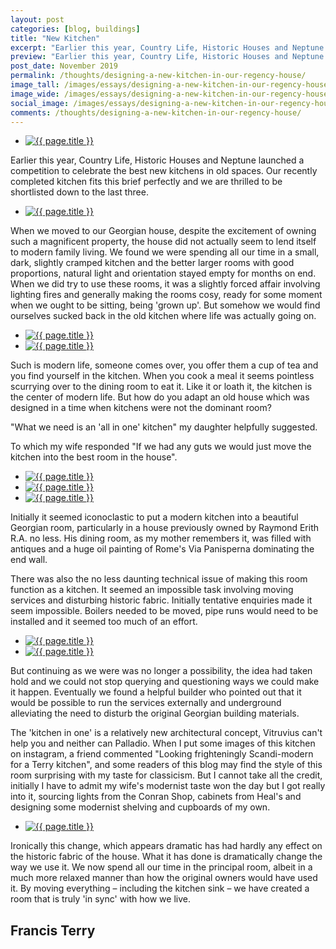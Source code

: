 ```yaml
---
layout: post
categories: [blog, buildings]
title: "New Kitchen"
excerpt: "Earlier this year, Country Life, Historic Houses and Neptune launched a competition to celebrate the best new kitchens in old spaces. Our recently completed kitchen fits this brief perfectly and we are thrilled to be shortlisted down to the last three."
preview: "Earlier this year, Country Life, Historic Houses and Neptune launched a competition to celebrate the best new kitchens in old spaces. Our recently completed kitchen fits this brief perfectly and we are thrilled to be shortlisted down to the last three."
post_date: November 2019
permalink: /thoughts/designing-a-new-kitchen-in-our-regency-house/
image_tall: /images/essays/designing-a-new-kitchen-in-our-regency-house/tall.jpg
image_wide: /images/essays/designing-a-new-kitchen-in-our-regency-house/wide.jpg
social_image: /images/essays/designing-a-new-kitchen-in-our-regency-house/social.jpg
comments: /thoughts/designing-a-new-kitchen-in-our-regency-house/
---
```


<ul class="list">
	<li class="full">
		<a class="fancybox" rel="group" href="/images/essays/designing-a-new-kitchen-in-our-regency-house/01.jpg">
			<img src="/images/essays/designing-a-new-kitchen-in-our-regency-house/thumbs/01.jpg" alt="{{ page.title }}" />
		</a>
	</li>
</ul>

Earlier this year, Country Life, Historic Houses and Neptune launched a competition to celebrate the best new kitchens in old spaces. Our recently completed kitchen fits this brief perfectly and we are thrilled to be shortlisted down to the last three.

<ul class="list">
	<li class="full">
		<a class="fancybox" rel="group" href="/images/essays/designing-a-new-kitchen-in-our-regency-house/02.jpg">
			<img src="/images/essays/designing-a-new-kitchen-in-our-regency-house/thumbs/02.jpg" alt="{{ page.title }}" />
		</a>
	</li>
</ul>

When we moved to our Georgian house, despite the excitement of owning such a magnificent property, the house did not actually seem to lend itself to modern family living. We found we were spending all our time in a small, dark, slightly cramped kitchen and the better larger rooms with good proportions, natural light and orientation stayed empty for months on end. When we did try to use these rooms, it was a slightly forced affair involving lighting fires and generally making the rooms cosy, ready for some moment when we ought to be sitting, being 'grown up'. But somehow we would find ourselves sucked back in the old kitchen where life was actually going on.

<ul class="list">
	<li class="half">
		<a class="fancybox" rel="group" href="/images/essays/designing-a-new-kitchen-in-our-regency-house/03.jpg">
			<img src="/images/essays/designing-a-new-kitchen-in-our-regency-house/thumbs/03.jpg" alt="{{ page.title }}" />
		</a>
	</li>
	<li class="half">
		<a class="fancybox" rel="group" href="/images/essays/designing-a-new-kitchen-in-our-regency-house/04.jpg">
			<img src="/images/essays/designing-a-new-kitchen-in-our-regency-house/thumbs/04.jpg" alt="{{ page.title }}" />
		</a>
	</li>
</ul>

Such is modern life, someone comes over, you offer them a cup of tea and you find yourself in the kitchen. When you cook a meal it seems pointless scurrying over to the dining room to eat it. Like it or loath it, the kitchen is the center of modern life. But how do you adapt an old house which was designed in a time when kitchens were not the dominant room? 

"What we need is an 'all in one' kitchen" my daughter helpfully suggested.  

To which my wife responded "If we had any guts we would just move the kitchen into the best room in the house".

<ul class="list">
	<li class="third">
		<a class="fancybox" rel="group" href="/images/essays/designing-a-new-kitchen-in-our-regency-house/06.jpg">
			<img src="/images/essays/designing-a-new-kitchen-in-our-regency-house/thumbs/06.jpg" alt="{{ page.title }}" />
		</a>
	</li>
	<li class="third">
		<a class="fancybox" rel="group" href="/images/essays/designing-a-new-kitchen-in-our-regency-house/07.jpg">
			<img src="/images/essays/designing-a-new-kitchen-in-our-regency-house/thumbs/07.jpg" alt="{{ page.title }}" />
		</a>
	</li>
	<li class="third">
		<a class="fancybox" rel="group" href="/images/essays/designing-a-new-kitchen-in-our-regency-house/08.jpg">
			<img src="/images/essays/designing-a-new-kitchen-in-our-regency-house/thumbs/08.jpg" alt="{{ page.title }}" />
		</a>
	</li>
</ul>

Initially it seemed iconoclastic to put a modern kitchen into a beautiful Georgian room, particularly in a house previously owned by Raymond Erith R.A. no less. His dining room, as my mother remembers it, was filled with antiques and a huge oil painting of Rome's Via Panisperna dominating the end wall.

There was also the no less daunting technical issue of making this room function as a kitchen. It seemed an impossible task involving moving services and disturbing historic fabric. Initially tentative enquiries made it seem impossible. Boilers needed to be moved, pipe runs would need to be installed and it seemed too much of an effort.

<ul class="list">
	<li class="half">
		<a class="fancybox" rel="group" href="/images/essays/designing-a-new-kitchen-in-our-regency-house/09.jpg">
			<img src="/images/essays/designing-a-new-kitchen-in-our-regency-house/thumbs/09.jpg" alt="{{ page.title }}" />
		</a>
	</li>
	<li class="half">
		<a class="fancybox" rel="group" href="/images/essays/designing-a-new-kitchen-in-our-regency-house/10.jpg">
			<img src="/images/essays/designing-a-new-kitchen-in-our-regency-house/thumbs/10.jpg" alt="{{ page.title }}" />
		</a>
	</li>
</ul>

But continuing as we were was no longer a possibility, the idea had taken hold and we could not stop querying and questioning ways we could make it happen. Eventually we found a helpful builder who pointed out that it would be possible to run the services externally and underground alleviating the need to disturb the original Georgian building materials. 

The 'kitchen in one' is a relatively new architectural concept, Vitruvius can't help you and neither can Palladio. When I put some images of this kitchen on instagram, a friend commented "Looking frighteningly Scandi-modern for a Terry kitchen", and some readers of this blog may find the style of this room surprising with my taste for classicism. But I cannot take all the credit, initially I have to admit my wife's modernist taste won the day but I got really into it, sourcing lights from the Conran Shop, cabinets from Heal's and designing some modernist shelving and cupboards of my own.

<ul class="list">
	<li class="full">
		<a class="fancybox" rel="group" href="/images/essays/designing-a-new-kitchen-in-our-regency-house/05.jpg">
			<img src="/images/essays/designing-a-new-kitchen-in-our-regency-house/thumbs/05.jpg" alt="{{ page.title }}" />
		</a>
	</li>
</ul>

Ironically this change, which appears dramatic has had hardly any effect on the historic fabric of the house. What it has done is dramatically change the way we use it. We now spend all our time in the principal room, albeit in a much more relaxed manner than how the original owners would have used it. By moving everything – including the kitchen sink – we have created a room that is truly 'in sync' with how we live.

## Francis Terry